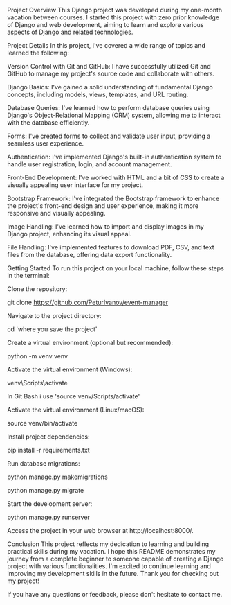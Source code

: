 
Project Overview
This Django project was developed during my one-month vacation between courses. I started this project with zero prior knowledge of Django and web development, aiming to learn and explore various aspects of Django and related technologies.

Project Details
In this project, I've covered a wide range of topics and learned the following:

Version Control with Git and GitHub: I have successfully utilized Git and GitHub to manage my project's source code and collaborate with others.

Django Basics: I've gained a solid understanding of fundamental Django concepts, including models, views, templates, and URL routing.

Database Queries: I've learned how to perform database queries using Django's Object-Relational Mapping (ORM) system, allowing me to interact with the database efficiently.

Forms: I've created forms to collect and validate user input, providing a seamless user experience.

Authentication: I've implemented Django's built-in authentication system to handle user registration, login, and account management.

Front-End Development: I've worked with HTML and a bit of CSS to create a visually appealing user interface for my project.

Bootstrap Framework: I've integrated the Bootstrap framework to enhance the project's front-end design and user experience, making it more responsive and visually appealing.

Image Handling: I've learned how to import and display images in my Django project, enhancing its visual appeal.

File Handling: I've implemented features to download PDF, CSV, and text files from the database, offering data export functionality.

Getting Started
To run this project on your local machine, follow these steps in the terminal:

Clone the repository:

git clone https://github.com/PeturIvanov/event-manager

Navigate to the project directory:

cd 'where you save the project'

Create a virtual environment (optional but recommended):

python -m venv venv

Activate the virtual environment (Windows):

venv\Scripts\activate

In Git Bash i use 'source venv/Scripts/activate'

Activate the virtual environment (Linux/macOS):

source venv/bin/activate

Install project dependencies:

pip install -r requirements.txt

Run database migrations:

python manage.py makemigrations

python manage.py migrate

Start the development server:

python manage.py runserver

Access the project in your web browser at http://localhost:8000/.

Conclusion
This project reflects my dedication to learning and building practical skills during my vacation. I hope this README demonstrates my journey from a complete beginner to someone capable of creating a Django project with various functionalities. I'm excited to continue learning and improving my development skills in the future. Thank you for checking out my project!

If you have any questions or feedback, please don't hesitate to contact me.

